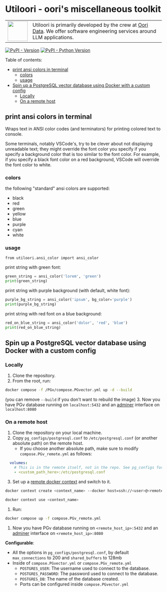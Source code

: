 <h1>Utiloori - oori's miscellaneous toolkit</h1>

<table><tr>
  <td><a href="https://oori.dev/"><img src="https://www.oori.dev/assets/branding/oori_Logo_FullColor.png" width="64" /></a></td>
  <td>Utiloori is primarily developed by the crew at <a href="https://oori.dev/">Oori Data</a>. We offer software engineering services around LLM applications.</td>
</tr></table>

[![PyPI - Version](https://img.shields.io/pypi/v/utiloori.svg)](https://pypi.org/project/utiloori)
[![PyPI - Python Version](https://img.shields.io/pypi/pyversions/utiloori.svg)](https://pypi.org/project/utiloori)

Table of contents:
- [print ansi colors in terminal](#print-ansi-colors-in-terminal)
  - [colors](#colors)
  - [usage](#usage)
- [Spin up a PostgreSQL vector database using Docker with a custom config](#spin-up-a-postgresql-vector-database-using-docker-with-a-custom-config)
  - [Locally](#locally)
  - [On a remote host](#on-a-remote-host)

## print ansi colors in terminal
Wraps text in ANSI color codes (and terminators) for printing colored text to console.

Some terminals, notably VSCode's, try to be clever about not displaying unreadable text; they might override the font color you specify if you specify a background color that is too similar to the font color. For example, if you specify a black font color on a red background, VSCode will override the font color to white.

### colors
the following "standard" ansi colors are supported:
- black
- red
- green
- yellow
- blue
- purple
- cyan
- white

### usage
`from utiloori.ansi_color import ansi_color`

print string with green font:
```python
green_string = ansi_color('lorem', 'green')
print(green_string)
```

print string with purple background (with default, white font):
```python
purple_bg_string = ansi_color('ipsum', bg_color='purple')
print(purple_bg_string)
```

print string with red font on a blue background:
```python
red_on_blue_string = ansi_color('dolor', 'red', 'blue')
print(red_on_blue_string)
```

## Spin up a PostgreSQL vector database using Docker with a custom config
### Locally
1. Clone the repository.
2. From the root, run:
```sh
docker compose -f /PGv/compose.PGvector.yml up -d --build
```
(you can remove `--build` if you don't want to rebuild the image)
3. Now you have PGv database running on `localhost:5432` and an [adminer](https://www.adminer.org/) interface on `localhost:8080`

### On a remote host
1. Clone the repository on your local machine.
2. Copy `pg_configs/postgresql.conf` to `/etc/postgresql.conf` (or another absolute path) on the remote host.
   - If you choose another absolute path, make sure to modify `compose.PGv_remote.yml` as follows:
  ```yml
    volumes:
      # This is in the remote itself, not in the repo. See pg_configs for references
      - <custom_path_here>:/etc/postgresql.conf
  ```
3. Set up a [remote docker context](https://docs.docker.com/engine/context/working-with-contexts/) and switch to it.
```sh
docker context create <context_name> --docker host=ssh://<user>@<remote_host_ip>

docker context use <context_name>
```
1. Run:
```sh
docker compose up -f compose.PGv_remote.yml 
```
1. Now you have PGv database running on `<remote_host_ip>:5432` and an [adminer](https://www.adminer.org/) interface on `<remote_host_ip>:8080`

__Configurable__:
- All the options in `pg_configs/postgresql.conf`, by default `max_connections` to 200  and `shared_buffers` to 128mb
- Inside of `compose.PGvector.yml` or `compose.PGv_remote.yml`
  - `POSTGRES_USER`: The username used to connect to the database.
  - `POSTGRES_PASSWORD`: The password used to connect to the database.
  - `POSTGRES_DB`: The name of the database created.
  - Ports can be configured inside `compose.PGvector.yml`
